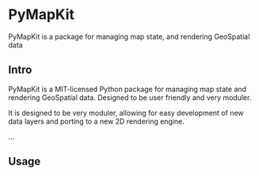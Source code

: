 # PyMapKit
PyMapKit is a package for managing map state, and rendering GeoSpatial data


## Intro
PyMapKit is a MIT-licensed Python package for managing map state and rendering GeoSpatial data. Designed to be user friendly and very moduler.

It is designed to be very moduler, allowing for easy development of new data layers and porting to a new 2D rendering engine. 

...

## Usage
